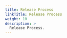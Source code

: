 ```yaml
---
title: Release Process
linkTitle: Release Process
weight: 10
description: >
  Release Process.
---
```

